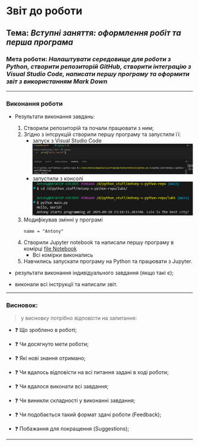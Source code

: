 # Звіт до роботи
## Тема: _Вступні заняття: оформлення робіт та перша програма_
### Мета роботи: _Налаштувати середовище для роботи з Python, створити репозиторій GitHub, створити інтеграцію з Visual Studio Code, написати першу програму та оформити звіт з використанням Mark Down_

---
### Виконання роботи
* Результати виконання завдань:
    1. Створили репозиторій та почали працювати з ним;
    2. Згідно з інтсрукцій створили першу програму та запустили її:
        - запуск з Visual Studio Code ![](1_vsc.png)
        - запустили з консолі \
        ![](2_cmd.png)
    3. Модифікував змінні у програмі
        ```
        name = "Antony"
        ```
    4. Створили Jupyter notebook та написали першу програму в комірці [file Notebook](nb.ipynb)
        - Всі комірки виконались
    5. Навчились запускати програму на Python та працювати з Jupyter.

* результати виконання індивідуального завдання (якщо такі є);


* виконали всі інструкції та написали звіт.
---
### Висновок:
> у висновку потрібно відповісти на запитання:

- :question: Що зроблено в роботі;
        
- :question: Чи досягнуто мети роботи;
- :question: Які нові знання отримано;
- :question: Чи вдалось відповісти на всі питання задані в ході роботи;
- :question: Чи вдалося виконати всі завдання;
- :question: Чи виникли складності у виконанні завдання;
- :question: Чи подобається такий формат здачі роботи (Feedback);
- :question: Побажання для покращення (Suggestions);

---